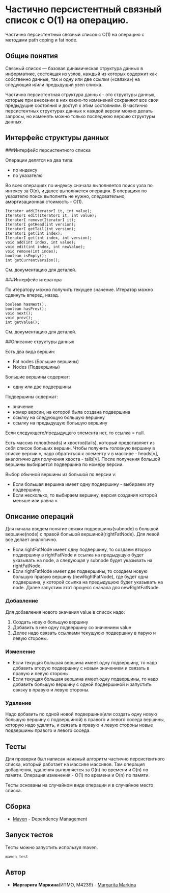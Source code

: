 # Частично персистентный связный список с O(1) на операцию. 

Частично персистентный связный список с O(1) на операцию с методами path coping и fat node.

## Общие понятия
Связный список — базовая динамическая структура данных в информатике, состоящая из узлов, 
каждый из которых содержит как собственно данные, так и одну или две ссылки («связки») на 
следующий и/или предыдущий узел списка. 

Частично персистентная структура данных - это структуры данных, которые при 
внесении в них каких-то изменений сохраняют все свои предыдущие состояния 
и доступ к этим состояниям. В частично персистентных структурах данных к каждой версии можно 
делать запросы, но изменять можно только последнюю версию структуры данных. 

## Интерфейс структуры данных

###Интерфейс персистентного списка 

Операции делятся на два типа:
* по индексу 
* по указателю

Во всех операциях по индексу сначала выполняется поиск узла по интексу за O(n), и 
далее выполняется операция. В операциях по указателю поиск выполнять не нужно, 
следовательно, амортизационная стоимость - O(1).  

```
Iterator add(IteratorI it, int value); 
IteratorI edit(IteratorI it, int value);
IteratorI remove(IteratorI it); 
IteratorI getHead(int version);
IteratorI getTail(int version);
IteratorI get(int index); 
IteratorI get(int index, int version);
void add(int index, int value);
void edit(int index, int newValue);
void remove(int index); 
boolean isEmpty();
int getCurrentVersion();
```
См. документацию для деталей.

###Интерфейс итератора

По итератору можно получить текущее значение.
Итератор можно сдвинуть вперед, назад. 

```
boolean hasNext();
boolean hasPrev();
void next();
void prev();
int getValue();
```
См. документацию для деталей.

##Описание структуры данных

Есть два вида вершин: 
* Fat nodes (Большие вершины)
* Nodes (Подвершины)

Большие вершины содержат:
* одну или две подвершины

Подвершины содержат: 
* значение
* номер версии, на которой была создана подвершина
* ссылку на следующую большую вершину
* ссылку на предыдущую большую вершину

Если следующего/предыдущего элемента нет, то ссылка = null.

Есть массив голов(heads) и хвостов(tails), который представляет из себя список 
больших вершин. Чтобы получить головную вершину в списке версии v, надо обратиться к элементу v
в массиве - heads[v], аналогично для получения хвоста - tails[v]. После получения большой 
вершины выбирается подвершина по номеру версии.

Выбор обычной вершины из большой по версии v:
* Если большая вершина имеет одну подвершину - выбираем эту подвершину.
* Если несколько, то выбираем вершину, версия создания которой меньше или равна v.   

## Описание операций 

Для начала введем понятие связки подвершины(subnode) в большой вершине(node) с правой
большой вершиной(rightFatNode). Для левой все делает аналогично. 
* Если rightFatNode имеет одну подвершину, то создаем вторую подвершину в rightFatNode
и ссылка на предыдущую будет указывать на node, а следующая у subnode будет указывать 
на rightFatNode.
* Если rightFatNode имеет две подвершины, то создаем новую большую правую вершину
(newRightFatNode), где будет одна подвершина, у которой ссылка на предыдущюю будет 
указывать на node. Далее запустим этот процесс сначала для newRightFatNode. 

### Добавление
Для добавления нового значения value в список надо:
1. Создать новую большую вершину
2. Добавить в нее одну подвершину со значением value
3. Делее надо связать ссылками текущуюю подвершину в парую и левую стороны.  
 
### Изменение
* Если текущая большая вершина имеет одну подвершину, то надо добавить вторую 
подвершину с новым значением и связать в правую и левую стороны. 
* Если текущая большая вершина имеет одну подвершины, то надо добавить большую вершину
с одной подвершиной и запустить связку в правую и левую стороны. 

### Удаление
Надо добавить по одной новой подвершине(или создать одну новую большую вершину 
с подвершиной) в правого и левого соседа вершины, 
которую надо удалить, и связать в правую и левую стороны новые подвершины 
правого и левого соседа.  

## Тесты
Для проверки был написан наивный алгоритм частично персистентного списка, который 
работает на массиве массивов. Там операция добавления, удаления выполняется за O(n) 
по времени и O(n) по памяти. Операция изменения - О(1) по времени и O(n) по памяти.

Тесты основаны на случайном виде операции и в случайное место списка.

## Сборка
* [Maven](https://maven.apache.org/) - Dependency Management

## Запуск тестов
Тесты можно запустить используя maven.
```
maven test
```

## Автор
* **Маргарита Маркина**(ИТМО, M4239) - [Margarita Markina](https://github.com/markina) 
